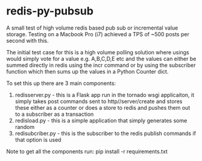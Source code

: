 redis-py-pubsub
===============

A small test of high volume redis based pub sub or incremental value storage. Testing on a Macbook Pro (i7) achieved a TPS of ~500 posts per second with this.

The initial test case for this is a high volume polling solution where usings would simply vote for a value e.g. A,B,C,D,E etc and the values can either be summed directly in redis using the incr command or by using the subscriber function which then sums up the values in a Python Counter dict.

To set this up there are 3 main components:
1. redisserver.py - this is a Flask app run in the tornado wsgi applicaiton, it simply takes post commands sent to http//server/create and stores these either as a counter or does a store to redis and pushes them out to a subscriber as a transaction
2. redisload.py - this is a simple application that simply generates some random
3. redisubcriber.py - this is the subscriber to the redis publish commands if that option is used

Note to get all the components run:
    pip install -r requirements.txt
    
